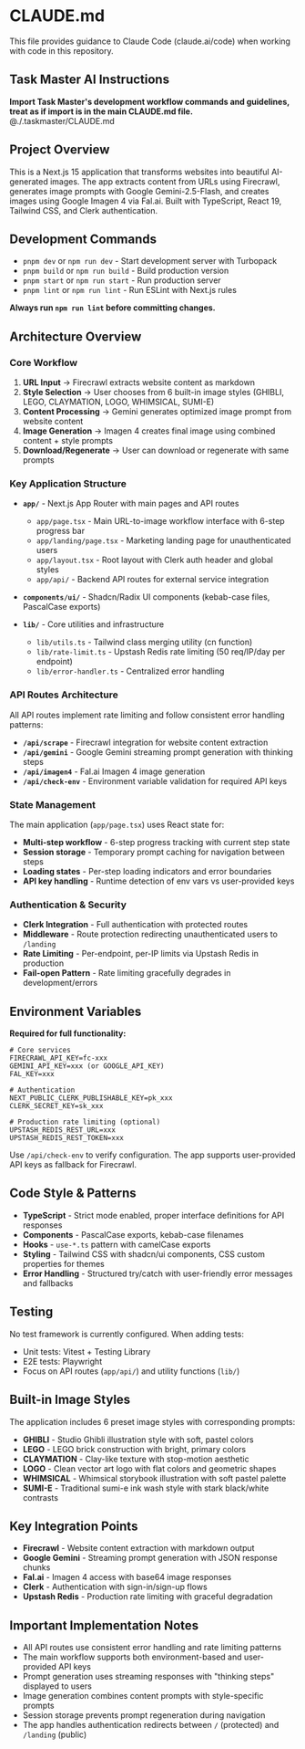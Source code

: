 # CLAUDE.md

This file provides guidance to Claude Code (claude.ai/code) when working with code in this repository.

## Task Master AI Instructions
**Import Task Master's development workflow commands and guidelines, treat as if import is in the main CLAUDE.md file.**
@./.taskmaster/CLAUDE.md

## Project Overview

This is a Next.js 15 application that transforms websites into beautiful AI-generated images. The app extracts content from URLs using Firecrawl, generates image prompts with Google Gemini-2.5-Flash, and creates images using Google Imagen 4 via Fal.ai. Built with TypeScript, React 19, Tailwind CSS, and Clerk authentication.

## Development Commands

- `pnpm dev` or `npm run dev` - Start development server with Turbopack
- `pnpm build` or `npm run build` - Build production version
- `pnpm start` or `npm run start` - Run production server
- `pnpm lint` or `npm run lint` - Run ESLint with Next.js rules

**Always run `npm run lint` before committing changes.**

## Architecture Overview

### Core Workflow
1. **URL Input** → Firecrawl extracts website content as markdown
2. **Style Selection** → User chooses from 6 built-in image styles (GHIBLI, LEGO, CLAYMATION, LOGO, WHIMSICAL, SUMI-E)
3. **Content Processing** → Gemini generates optimized image prompt from website content
4. **Image Generation** → Imagen 4 creates final image using combined content + style prompts
5. **Download/Regenerate** → User can download or regenerate with same prompts

### Key Application Structure

- **`app/`** - Next.js App Router with main pages and API routes
  - `app/page.tsx` - Main URL-to-image workflow interface with 6-step progress bar
  - `app/landing/page.tsx` - Marketing landing page for unauthenticated users
  - `app/layout.tsx` - Root layout with Clerk auth header and global styles
  - `app/api/` - Backend API routes for external service integration

- **`components/ui/`** - Shadcn/Radix UI components (kebab-case files, PascalCase exports)

- **`lib/`** - Core utilities and infrastructure
  - `lib/utils.ts` - Tailwind class merging utility (cn function)
  - `lib/rate-limit.ts` - Upstash Redis rate limiting (50 req/IP/day per endpoint)
  - `lib/error-handler.ts` - Centralized error handling

### API Routes Architecture

All API routes implement rate limiting and follow consistent error handling patterns:

- **`/api/scrape`** - Firecrawl integration for website content extraction
- **`/api/gemini`** - Google Gemini streaming prompt generation with thinking steps
- **`/api/imagen4`** - Fal.ai Imagen 4 image generation
- **`/api/check-env`** - Environment variable validation for required API keys

### State Management

The main application (`app/page.tsx`) uses React state for:
- **Multi-step workflow** - 6-step progress tracking with current step state
- **Session storage** - Temporary prompt caching for navigation between steps
- **Loading states** - Per-step loading indicators and error boundaries
- **API key handling** - Runtime detection of env vars vs user-provided keys

### Authentication & Security

- **Clerk Integration** - Full authentication with protected routes
- **Middleware** - Route protection redirecting unauthenticated users to `/landing`
- **Rate Limiting** - Per-endpoint, per-IP limits via Upstash Redis in production
- **Fail-open Pattern** - Rate limiting gracefully degrades in development/errors

## Environment Variables

**Required for full functionality:**
```env
# Core services
FIRECRAWL_API_KEY=fc-xxx
GEMINI_API_KEY=xxx (or GOOGLE_API_KEY)
FAL_KEY=xxx

# Authentication
NEXT_PUBLIC_CLERK_PUBLISHABLE_KEY=pk_xxx
CLERK_SECRET_KEY=sk_xxx

# Production rate limiting (optional)
UPSTASH_REDIS_REST_URL=xxx
UPSTASH_REDIS_REST_TOKEN=xxx
```

Use `/api/check-env` to verify configuration. The app supports user-provided API keys as fallback for Firecrawl.

## Code Style & Patterns

- **TypeScript** - Strict mode enabled, proper interface definitions for API responses
- **Components** - PascalCase exports, kebab-case filenames
- **Hooks** - `use-*.ts` pattern with camelCase exports
- **Styling** - Tailwind CSS with shadcn/ui components, CSS custom properties for themes
- **Error Handling** - Structured try/catch with user-friendly error messages and fallbacks

## Testing

No test framework is currently configured. When adding tests:
- Unit tests: Vitest + Testing Library
- E2E tests: Playwright
- Focus on API routes (`app/api/`) and utility functions (`lib/`)

## Built-in Image Styles

The application includes 6 preset image styles with corresponding prompts:
- **GHIBLI** - Studio Ghibli illustration style with soft, pastel colors
- **LEGO** - LEGO brick construction with bright, primary colors
- **CLAYMATION** - Clay-like texture with stop-motion aesthetic
- **LOGO** - Clean vector art logo with flat colors and geometric shapes
- **WHIMSICAL** - Whimsical storybook illustration with soft pastel palette
- **SUMI-E** - Traditional sumi-e ink wash style with stark black/white contrasts

## Key Integration Points

- **Firecrawl** - Website content extraction with markdown output
- **Google Gemini** - Streaming prompt generation with JSON response chunks
- **Fal.ai** - Imagen 4 access with base64 image responses
- **Clerk** - Authentication with sign-in/sign-up flows
- **Upstash Redis** - Production rate limiting with graceful degradation

## Important Implementation Notes

- All API routes use consistent error handling and rate limiting patterns
- The main workflow supports both environment-based and user-provided API keys
- Prompt generation uses streaming responses with "thinking steps" displayed to users
- Image generation combines content prompts with style-specific prompts
- Session storage prevents prompt regeneration during navigation
- The app handles authentication redirects between `/` (protected) and `/landing` (public)